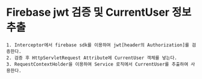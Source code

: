 # Firebase jwt 검증 및 CurrentUser 정보 추출


```
1. Interceptor에서 firebase sdk를 이용하여 jwt[header의 Authorization]를 검증한다. 
2. 검증 후 HttpServletRequest Attribute에 CurrentUser 객체를 넣는다.
3. RequestContextHolder을 이용하여 Service 로직에서 CurrentUser를 추출하여 사용한다.
```
